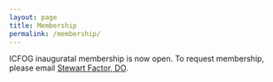 ```yaml
---
layout: page
title: Membership
permalink: /membership/
---
```


ICFOG inauguratal membership is now open. To request membership, please email [Stewart Factor, DO](mailto:sfactor@emory.edu).
